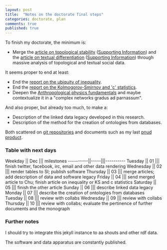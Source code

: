 ```yaml
---
layout: post
title:  "Notes on the doctorate final steps"
categories: doctorate, plan
comments: true
published: true
---
```

To finish my doctorate, the minimum is:

* Merge the [article on topological stability][atop] ([Supporting Information][sitop])
and the [article on textual differentiation][atxt] ([Supporting Information][sitxt])
through massive analysis of topological and textual social data.

It seems proper to end at least:

* End the [report on the ubiquity of inequality][ueq].
* End the [report on the Kolmogorov-Smirnov and 'c' statistics][kol].
* Deepen the [Anthropological physics fundamentals][anp] and maybe contextualize it in a "complex networks gradus ad parnassum".

And also proper, but already too much, to make a:

* Description of the linked data legacy developed in this research.
* Description of the method for the creation of ontologies from databases.

Both scattered on [git repositories][ttmgh] and documents such as my last [pnud product][pnud5].

### Table with next days

Weekday   || Dec ||| milestones
----------||-----|||----------
Tuesday   || 01  ||| finish twitter, facebook, irc, email and other data rendering
Wednesday || 02  ||| render tables to SI; publish software
Thursday  || 03  ||| merge articles; add description of data and software legacy
Friday    || 04  ||| send merged article to Chu; finish article on inequality or KS and c statistics
Saturday  || 05  ||| finish the other article
Sunday    || 06  ||| describe linked data legacy
Monday    || 07  ||| describe the creation of ontologies from databases
Tuesday   || 08  ||| review with collabs
Wednesday || 09  ||| review with collabs
Thursday  || 10  ||| review with collabs; evaluate the pertinence of further documents and the monograph



### Further notes

I should try to integrate this jekyll instance to aa shouts and other rdf data.

The software and data apparatus are constantly published.

[atop]:       https://github.com/ttm/articleStabilityInteractionNetworks/raw/master/paper.pdf
[sitop]:      https://github.com/ttm/articleStabilityInteractionNetworks/raw/master/supportingInformation.pdf
[atxt]:       https://github.com/ttm/artigoTextoNasRedes/raw/master/paper.pdf
[sitxt]:       https://github.com/ttm/artigoTextoNasRedes/raw/master/supportingInformation.pdf
[ueq]:       https://github.com/ttm/ubiquitousInequality/raw/master/essay.pdf
[kol]:       https://github.com/ttm/kolmogorov-smirnov/raw/master/paper.pdf
[ttmgh]:      https://github.com/ttm 
[pnud5]:       https://github.com/ttm/pnud5  
[anp]:       https://www.academia.edu/10356773/What_are_you_and_I_anthropological_physics_fundamentals_
